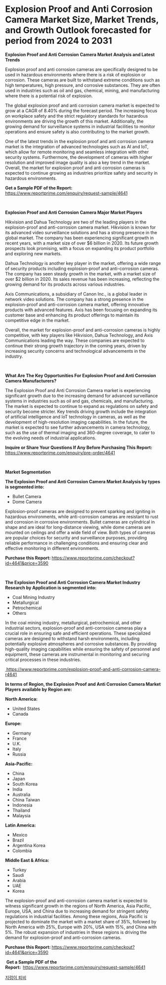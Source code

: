 <p><h1>Explosion Proof and Anti Corrosion Camera Market Size, Market Trends, and Growth Outlook forecasted for period from 2024 to 2031</h1></p><p><strong>Explosion Proof and Anti Corrosion Camera Market Analysis and Latest Trends</strong></p>
<p><p>Explosion proof and anti corrosion cameras are specifically designed to be used in hazardous environments where there is a risk of explosion or corrosion. These cameras are built to withstand extreme conditions such as high temperatures, high pressure, and corrosive substances. They are often used in industries such as oil and gas, chemical, mining, and manufacturing where there is a potential risk of explosion.</p><p>The global explosion proof and anti corrosion camera market is expected to grow at a CAGR of 8.40% during the forecast period. The increasing focus on workplace safety and the strict regulatory standards for hazardous environments are driving the growth of this market. Additionally, the growing demand for surveillance systems in industrial facilities to monitor operations and ensure safety is also contributing to the market growth.</p><p>One of the latest trends in the explosion proof and anti corrosion camera market is the integration of advanced technologies such as AI and IoT, which allow for remote monitoring and seamless integration with other security systems. Furthermore, the development of cameras with higher resolution and improved image quality is also a key trend in the market. Overall, the market for explosion proof and anti corrosion cameras is expected to continue growing as industries prioritize safety and security in hazardous environments.</p></p>
<p><strong>Get a Sample PDF of the Report:&nbsp;</strong> <a href="https://www.reportprime.com/enquiry/request-sample/4641">https://www.reportprime.com/enquiry/request-sample/4641</a></p>
<p>&nbsp;</p>
<p><strong>Explosion Proof and Anti Corrosion Camera Major Market Players</strong></p>
<p><p>Hikvision and Dahua Technology are two of the leading players in the explosion-proof and anti-corrosion camera market. Hikvision is known for its advanced video surveillance solutions and has a strong presence in the global market. The company has been experiencing significant growth in recent years, with a market size of over $6 billion in 2020. Its future growth prospects look promising, with a focus on expanding its product portfolio and exploring new markets.</p><p>Dahua Technology is another key player in the market, offering a wide range of security products including explosion-proof and anti-corrosion cameras. The company has seen steady growth in the market, with a market size of over $2 billion in 2020. Its sales revenue has been increasing, reflecting the growing demand for its products across various industries.</p><p>Axis Communications, a subsidiary of Canon Inc., is a global leader in network video solutions. The company has a strong presence in the explosion-proof and anti-corrosion camera market, offering innovative products with advanced features. Axis has been focusing on expanding its customer base and enhancing its product offerings to maintain its competitive edge in the market.</p><p>Overall, the market for explosion-proof and anti-corrosion cameras is highly competitive, with key players like Hikvision, Dahua Technology, and Axis Communications leading the way. These companies are expected to continue their strong growth trajectory in the coming years, driven by increasing security concerns and technological advancements in the industry.</p></p>
<p>&nbsp;</p>
<p><strong>What Are The Key Opportunities For Explosion Proof and Anti Corrosion Camera Manufacturers?</strong></p>
<p><p>The Explosion Proof and Anti Corrosion Camera market is experiencing significant growth due to the increasing demand for advanced surveillance systems in industries such as oil and gas, chemicals, and manufacturing. The market is expected to continue to expand as regulations on safety and security become stricter. Key trends driving growth include the integration of artificial intelligence and IoT technology in cameras, as well as the development of high-resolution imaging capabilities. In the future, the market is expected to see further advancements in camera technology, such as the use of thermal imaging and 360-degree coverage, to cater to the evolving needs of industrial applications.</p></p>
<p><strong>Inquire or Share Your Questions If Any Before Purchasing This Report:</strong> <a href="https://www.reportprime.com/enquiry/pre-order/4641">https://www.reportprime.com/enquiry/pre-order/4641</a></p>
<p>&nbsp;</p>
<p><strong>Market Segmentation</strong></p>
<p><strong>The Explosion Proof and Anti Corrosion Camera Market Analysis by types is segmented into:</strong></p>
<p><ul><li>Bullet Camera</li><li>Dome Camera</li></ul></p>
<p><p>Explosion-proof cameras are designed to prevent sparking and igniting in hazardous environments, while anti-corrosion cameras are resistant to rust and corrosion in corrosive environments. Bullet cameras are cylindrical in shape and are ideal for long-distance viewing, while dome cameras are mounted on ceilings and offer a wide field of view. Both types of cameras are popular choices for security and surveillance purposes, providing reliable performance in challenging conditions and ensuring clear and effective monitoring in different environments.</p></p>
<p><strong>Purchase this Report:&nbsp;</strong><a href="https://www.reportprime.com/checkout?id=4641&price=3590">https://www.reportprime.com/checkout?id=4641&price=3590</a></p>
<p>&nbsp;</p>
<p><strong>The Explosion Proof and Anti Corrosion Camera Market Industry Research by Application is segmented into:</strong></p>
<p><ul><li>Coal Mining Industry</li><li>Metallurgical</li><li>Petrochemical</li><li>Others</li></ul></p>
<p><p>In the coal mining industry, metallurgical, petrochemical, and other industrial sectors, explosion-proof and anti-corrosion cameras play a crucial role in ensuring safe and efficient operations. These specialized cameras are designed to withstand harsh environments, including potentially explosive atmospheres and corrosive substances. By providing high-quality imaging capabilities while ensuring the safety of personnel and equipment, these cameras are instrumental in monitoring and securing critical processes in these industries.</p></p>
<p><a href="https://www.reportprime.com/explosion-proof-and-anti-corrosion-camera-r4641">&nbsp;https://www.reportprime.com/explosion-proof-and-anti-corrosion-camera-r4641</a></p>
<p><strong>In terms of Region, the Explosion Proof and Anti Corrosion Camera Market Players available by Region are:</strong></p>
<p>
    <p> <strong> North America: </strong>
        <ul>
            <li>United States</li>
            <li>Canada</li>
        </ul>
        </p> 
    <p> <strong> Europe: </strong>
        <ul>
            <li>Germany</li>
            <li>France</li>
            <li>U.K.</li>
            <li>Italy</li>
            <li>Russia</li>
        </ul>
        </p> 
    <p> <strong> Asia-Pacific: </strong>
        <ul>
            <li>China</li>
            <li>Japan</li>
            <li>South Korea</li>
            <li>India</li>
            <li>Australia</li>
            <li>China Taiwan</li>
            <li>Indonesia</li>
            <li>Thailand</li>
            <li>Malaysia</li>
        </ul>
        </p> 
    <p> <strong> Latin America: </strong>
        <ul>
            <li>Mexico</li>
            <li>Brazil</li>
            <li>Argentina Korea</li>
            <li>Colombia</li>
        </ul>
        </p> 
    <p> <strong> Middle East & Africa: </strong>
        <ul>
            <li>Turkey</li>
            <li>Saudi</li>
            <li>Arabia</li>
            <li>UAE</li>
            <li>Korea</li>
        </ul>
    </p>
    </p>
<p><p>The explosion-proof and anti-corrosion camera market is expected to witness significant growth in the regions of North America, Asia Pacific, Europe, USA, and China due to increasing demand for stringent safety regulations in industrial facilities. Among these regions, Asia Pacific is projected to dominate the market with a market share of 35%, followed by North America with 25%, Europe with 20%, USA with 15%, and China with 5%. The robust expansion of industries in these regions is driving the demand for explosion-proof and anti-corrosion cameras.</p></p>
<p><strong>Purchase this Report: </strong><a href="https://www.reportprime.com/checkout?id=4641&price=3590">https://www.reportprime.com/checkout?id=4641&price=3590</a></p>
<p>&nbsp;<strong>Get a Sample PDF of the Report:&nbsp;&nbsp;</strong><a href="https://www.reportprime.com/enquiry/request-sample/4641">https://www.reportprime.com/enquiry/request-sample/4641</a></p>
<p><strong></strong></p>
<p><p><a href="https://github.com/jntpkh496620/Market-Research-Report-List-2/blob/main/672927178510.md">지렁이 퇴비</a></p></p>